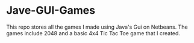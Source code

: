 # Jave-GUI-Games
This repo stores all the games I made using Java's Gui on Netbeans. The games include 2048 and a basic 4x4 Tic Tac Toe game that I created.
